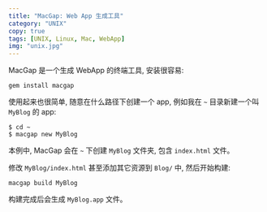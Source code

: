 ```yaml
---
title: "MacGap: Web App 生成工具"
category: "UNIX"
copy: true
tags: [UNIX, Linux, Mac, WebApp]
img: "unix.jpg"
---
```

MacGap 是一个生成 WebApp 的终端工具, 安装很容易:

```console
gem install macgap
```

使用起来也很简单, 随意在什么路径下创建一个 app, 例如我在 `~` 目录新建一个叫 `MyBlog` 的 app:

```console
$ cd ~
$ macgap new MyBlog
```

本例中, MacGap 会在 `~` 下创建 `MyBlog` 文件夹, 包含 `index.html` 文件。

修改 `MyBlog/index.html` 甚至添加其它资源到 `Blog/` 中, 然后开始构建:

```console
macgap build MyBlog
```

构建完成后会生成 `MyBlog.app` 文件。
